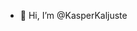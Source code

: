 - 👋 Hi, I’m @KasperKaljuste
<!---
KasperKaljuste/KasperKaljuste is a ✨ special ✨ repository because its `README.md` (this file) appears on your GitHub profile.
You can click the Preview link to take a look at your changes.
--->
